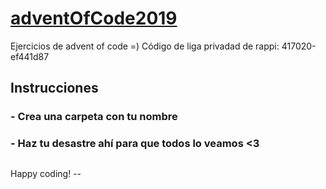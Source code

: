 # [adventOfCode2019](https://adventofcode.com/)
Ejercicios de advent of code =)
Código de liga privadad de rappi: 417020-ef441d87

## Instrucciones
### - Crea una carpeta con tu nombre
### - Haz tu desastre ahí para que todos lo veamos <3

##
Happy coding! --
